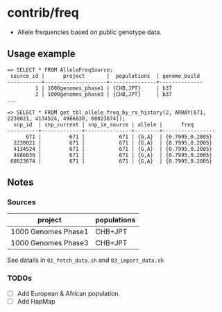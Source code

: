 # contrib/freq

- Allele frequencies based on public genotype data.


## Usage example

```
=> SELECT * FROM AlleleFreqSource;
 source_id |      project       |  populations  | genome_build
-----------+--------------------+---------------+--------------
         1 | 1000genomes_phase1 | {CHB,JPT}     | b37
         2 | 1000genomes_phase3 | {CHB,JPT}     | b37
...

=> SELECT * FROM get_tbl_allele_freq_by_rs_history(2, ARRAY[671, 2230021, 4134524, 4986830, 60823674]);
  snp_id  | snp_current | snp_in_source | allele |      freq
----------+-------------+---------------+--------+-----------------
      671 |         671 |           671 | {G,A}  | {0.7995,0.2005}
  2230021 |         671 |           671 | {G,A}  | {0.7995,0.2005}
  4134524 |         671 |           671 | {G,A}  | {0.7995,0.2005}
  4986830 |         671 |           671 | {G,A}  | {0.7995,0.2005}
 60823674 |         671 |           671 | {G,A}  | {0.7995,0.2005}
```


## Notes

### Sources

| project             | populations |
|---------------------|-------------|
| 1000 Genomes Phase1 | CHB+JPT     |
| 1000 Genomes Phase3 | CHB+JPT     |

See datails in `01_fetch_data.sh` and `03_import_data.sh`


### TODOs

- [ ] Add European & African population.
- [ ] Add HapMap
